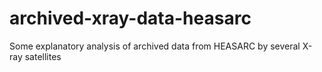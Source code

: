 # archived-xray-data-heasarc
Some explanatory analysis of archived data from HEASARC by several X-ray satellites 
